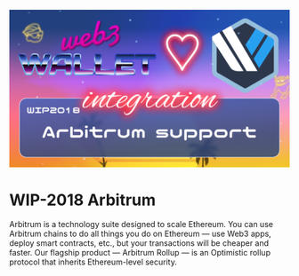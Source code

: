 [_metadata_:at_account]:- "@arbitrum"
![image](../images/2018.png)

# WIP-2018 Arbitrum

Arbitrum is a technology suite designed to scale Ethereum. You can use Arbitrum chains to do all things you do on Ethereum — use Web3 apps, deploy smart contracts, etc., but your transactions will be cheaper and faster. Our flagship product — Arbitrum Rollup — is an Optimistic rollup protocol that inherits Ethereum-level security.

